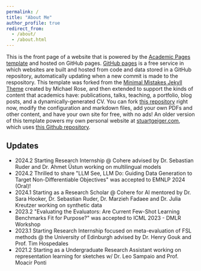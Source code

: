 ```yaml
---
permalink: /
title: "About Me"
author_profile: true
redirect_from: 
  - /about/
  - /about.html
---
```


This is the front page of a website that is powered by the [Academic Pages template](https://github.com/academicpages/academicpages.github.io) and hosted on GitHub pages. [GitHub pages](https://pages.github.com) is a free service in which websites are built and hosted from code and data stored in a GitHub repository, automatically updating when a new commit is made to the respository. This template was forked from the [Minimal Mistakes Jekyll Theme](https://mmistakes.github.io/minimal-mistakes/) created by Michael Rose, and then extended to support the kinds of content that academics have: publications, talks, teaching, a portfolio, blog posts, and a dynamically-generated CV. You can fork [this repository](https://github.com/academicpages/academicpages.github.io) right now, modify the configuration and markdown files, add your own PDFs and other content, and have your own site for free, with no ads! An older version of this template powers my own personal website at [stuartgeiger.com](http://stuartgeiger.com), which uses [this Github repository](https://github.com/staeiou/staeiou.github.io).

Updates
------
- 2024.2 Starting Research Internship @ Cohere advised by Dr. Sebastian Ruder and Dr. Ahmet Üstun working on multilingual models
- 2024.2 Thrilled to share "LLM See, LLM Do: Guiding Data Generation to Target Non-Differentiable Objectives" was accepted to EMNLP 2024 (Oral)!
- 2024.1 Starting as a Research Scholar @ Cohere for AI mentored by Dr. Sara Hooker, Dr. Sebastian Ruder, Dr. Marzieh Fadaee and Dr. Julia Kreutzer working on synthetic data 
- 2023.2 "Evaluating the Evaluators: Are Current Few-Shot Learning Benchmarks Fit for Purpose?" was accepted to ICML 2023 - DMLR Workshop
- 2023.1 Starting Research Internship focused on meta-evaluation of FSL methods @ the University of Edinburgh advised by Dr. Henry Gouk and Prof. Tim Hospedales
- 2021.2 Starting as a Undergraduate Research Assistant working on representation learning for sketches w/ Dr. Leo Sampaio and Prof. Moacir Ponti
